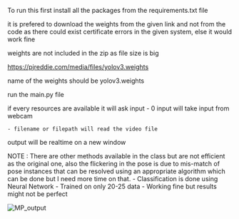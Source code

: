 To run this first install all the packages from the requirements.txt file

it is prefered to download the weights from the given link and not from the code as there could exist certificate errors
in the given system, else it would work fine

weights are not included in the zip as file size is big

https://pjreddie.com/media/files/yolov3.weights

name of the weights should be yolov3.weights

run the main.py file

if every resources are available it will ask input
    - 0 input will take input from webcam

    - filename or filepath will read the video file

output will be realtime on a new window


NOTE : There are other methods available in the class but are not efficient as the original one, also the flickering in the pose
is due to mis-match of pose instances that can be resolved using an appropriate algorithm which can be done but I need more time on that.
    - Classification is done using Neural Network
    - Trained on only 20-25 data
    - Working fine but results might not be perfect

![MP_output](https://user-images.githubusercontent.com/38138168/177247937-d2e5a065-fc1e-4d8b-b629-46f5e5edf00b.png)
